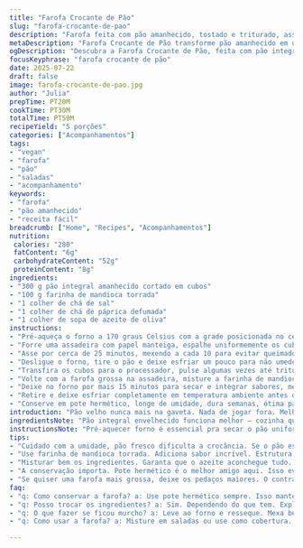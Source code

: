 ```yaml
---
title: "Farofa Crocante de Pão"
slug: "farofa-crocante-de-pao"
description: "Farofa feita com pão amanhecido, tostado e triturado, assado em forno médio. Troca de ingredientes para um toque brasileiríssimo: pão integral e uma pitada de farinha de mandioca. Quantidades ajustadas para evitar desperdício. Tempo de forno modificado para dar crocância na medida, sem queimar. Processo dividido para obter textura ideal, finura da farofa personalizável. Conservação em pote hermético, longe da umidade. Sem ovos, laticínios, nem oleaginosas. Vegana, versátil para entradas, coberturas ou acompanhamento."
metaDescription: "Farofa Crocante de Pão transforme pão amanhecido em uma delícia crocante. Receita vegana ideal para acompanhar pratos"
ogDescription: "Descubra a Farofa Crocante de Pão, feita com pão integral. Uma receita vegana que combina sabor e textura. Use em saladas, pratos quentes, e mais"
focusKeyphrase: "farofa crocante de pão"
date: 2025-07-22
draft: false
image: farofa-crocante-de-pao.jpg
author: "Julia"
prepTime: PT20M
cookTime: PT30M
totalTime: PT50M
recipeYield: "5 porções"
categories: ["Acompanhamentos"]
tags:
- "vegan"
- "farofa"
- "pão"
- "saladas"
- "acompanhamento"
keywords:
- "farofa"
- "pão amanhecido"
- "receita fácil"
breadcrumb: ["Home", "Recipes", "Acompanhamentos"]
nutrition: 
 calories: "280"
 fatContent: "6g"
 carbohydrateContent: "52g"
 proteinContent: "8g"
ingredients:
- "300 g pão integral amanhecido cortado em cubos"
- "100 g farinha de mandioca torrada"
- "1 colher de chá de sal"
- "1 colher de chá de páprica defumada"
- "1 colher de sopa de azeite de oliva"
instructions:
- "Pré-aqueça o forno a 170 graus Celsius com a grade posicionada no centro"
- "Forre uma assadeira com papel manteiga, espalhe uniformemente os cubos de pão integral"
- "Asse por cerca de 25 minutos, mexendo a cada 10 para evitar queimado e garantir secura"
- "Desligue o forno, tire o pão e deixe esfriar um pouco para não umedecer na hora da moagem"
- "Transfira os cubos para o processador, pulse algumas vezes até triturar grosseiramente"
- "Volte com a farofa grossa na assadeira, misture a farinha de mandioca, o sal e a páprica, regue com azeite"
- "Deixe no forno por mais 15 minutos para secar e integrar sabores, mexendo na metade do tempo"
- "Retire e deixe esfriar completamente em temperatura ambiente antes de armazenar"
- "Conserve em pote hermético, longe de umidade, dura semanas, ótima para usar em recheios, saladas ou como acompanhamento crocante"
introduction: "Pão velho nunca mais na gaveta. Nada de jogar fora. Melhor coisa é transformar em farofa crocante, toque brasileiro que cabe em tudo – na salada, no arroz de forno, até em risoto. A ausência dos laticínios e ovos deixam a farofa leve, vegana. Quer deixar a farofa menos clássica, joga páprica defumada, coloca um toque de azeite. Simples, barato, criativo. Processo é meio artesanal, você controla a textura. Secar o pão descartando a umidade evita farofa murcha – crocante até o último grão. Produto final que rende várias porções, aguentando semanas no pote fechado. Incorporar farinha de mandioca é aposta brasileira – estrutura, sabor, tradição. Usar pão integral reforça fibras, vitaminas. Versatilidade? Usar mistura para criar contraste entre o doce do pão e o sabor defumado da páprica. Quem prepara esse farelo não quer mais jogar pão fora."
ingredientsNote: "Pão integral envelhecido funciona melhor – cozinha química para absorver umidade e dar crocância. Evite pão muito mole, senão perde textura. Farinha de mandioca entra pra dar liga, um aroma terroso, textura granulada que lembra farofa tradicional, mas com leveza. Sal controla o sabor, não exagere. Páprica defumada adiciona profundidade e leve picância. Azeite na dose certa une ingredientes sem umedecer demais. Substituir o azeite por óleo de coco ou manteiga vegana possível, dependendo do que tiver em casa. Lembre de peneirar farinha antes para evitar aglomeração. Usar processador com cuidado: pulsar para controlar tamanho dos pedaços, sem virar pó. É estratégia para farofa com textura que não desmancha na boca. Quanto mais uniforme o corte do pão, melhor o desempenho no forno. Farofa resfriada precisa ser seca – armazene em ambiente fresco, fechado. Se úmida, vai queimando, perdendo textura. Se quiser acrescentar sabor, misture ervas secas ou alho granulado na etapa final. Também dá para incluir sementes, castanhas moídas pra versão mais robusta e crocante."
instructionsNote: "Pré-aquecer forno é essencial pra secar o pão uniformemente. Dispor cubos numa camada única evita que amoleçam no vapor criado por contato entre eles. Mexer os cubos no meio do processo é cuidado que garante crocância total. Foi ajustado tempo de forno para 25 minutos na primeira etapa e +15 minutos depois, totalizando 40, em vez de 30-45 originais. Isso oferece textura intermediária, sem perder sabor. Triturar o pão frio é melhor para controlar tamanho das partículas – quente pode virar massa grudenta. Ao misturar a farinha, sal, páprica e azeite, a assadeira vai pro forno para secagem final, garantindo que o azeite não crie umidade residual. Importante deixar esfriar antes de guardar para evitar condensação dentro do pote. Processo em etapas impede que o pão fique meio mole ou queimado. Ajuste raspas de ingredientes se quiser granularidade mais fina ou grossa, mas mantendo o passo a passo. Conservação é prática: pote hermético largo para entrada de ar mínima. Farofa usada direto, de preferência até em 3 semanas. Nunca congelar – umidade estraga textura e sabor."
tips:
- "Cuidado com a umidade, pão fresco dificulta a crocância. Se o pão estiver mole, farofa não vai dar certo. Corte o pão em cubos uniformes. Mais fácil de assar. Isso garante secagem total. Preaqueça bem o forno. Essencial para secar o pão. Olho na temperatura, muito quente queima. Mexa sempre. Para não perder a crocância, misture bem."
- "Use farinha de mandioca torrada. Adiciona sabor incrível. Estrutura e aroma terrosos para a farofa. Não exagere no sal. Sal demais mata o sabor. Uma colher de chá é suficiente. Pense na páprica defumada. Ela faz toda a diferença. Toque especial e um pouco de picância. Versátil, pode usar em saladas e pratos quentes."
- "Misturar bem os ingredientes. Garanta que o azeite aconchegue tudo. Isso faz com que a farofa fique unida, mas seca. Triture o pão depois de esfriar. Quente ele vira uma massa grudenta. Cuidado com o processador. Pulsar, e não triturar até virar pó. Parte do charme é a textura. Quanto mais uniforme o corte, mais consistente a crocância."
- "A conservação importa. Pote hermético é o melhor amigo aqui. Isso evita umidade e conserva por semanas. Não leve para o congelador. Umidade estraga a textura e o sabor. Pense em adicionar ervas secas para toques extras. Alecrim, orégano, ou mesmo alho granulado, incrível na mistura. Adicionar sementes aumenta crocância e nutrientes."
- "Se quiser uma farofa mais grossa, deixe os pedaços maiores. O contraste de texturas pode ser interessante. Se preferir mais fininha, triture mais. Mas o processo é artesanal. Não tenha pressa, aproveite o momento. Veja a textura durante o cozimento. Essa farofa pode acompanhar diversos pratos. Pense em risotos, saladas, e até grelhados."
faq:
- "q: Como conservar a farofa? a: Use pote hermético sempre. Isso mantém frescor. Em local seco não tem erro. Não ponha no congelador. Umidade estraga tudo."
- "q: Posso trocar os ingredientes? a: Sim. Dependendo do que tem. Explore outros tipos de farinha. Óleo de coco ou outra gordura pode funcionar. Cuidado com os sabores."
- "q: O que fazer se ficou murcho? a: Leve ao forno e resseque. Mexa bem, evitando que fique grudenta. Melhor do que jogar fora. Ah, triture menos da próxima vez."
- "q: Como usar a farofa? a: Misture em saladas ou use como cobertura. Em pratos quentes traz um crocante incrível. Além de ser super versátil. Pode até ser base para receitas."

---
```

